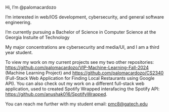 Hi, I’m @palomacardozo

I’m interested in web/IOS development, cybersecurity, and general software engineering.

I’m currently pursuing a Bachelor of Science in Computer Science at the Georgia Instuite of Technology

My major concentrations are cybersecurity and media/UI, and I am a third year student.

To view my work on my current projects see my two other repositories: https://github.com/palomacardozo/VIP-Machine-Learning-Fall-2024 (Machine Learning Project) and https://github.com/palomacardozo/CS2340 (Full-Stack Web Application for Finding Local Restaurants using Google API). You can also check out my work on a different full-stack web application, used to created Spotify Wrapped interafacing the Spotify API: https://github.com/anushak016/SpotifyWrapped.

You can reach me further with my student email: pmc8@gatech.edu
